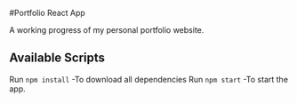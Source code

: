 #Portfolio React App

A working progress of my personal portfolio website.

## Available Scripts

Run `npm install`
-To download all dependencies
Run `npm start`
-To start the app.
  
